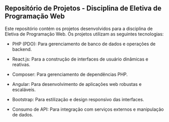## Repositório de Projetos - Disciplina de Eletiva de Programação Web

Este repositório contém os projetos desenvolvidos para a disciplina de Eletiva de Programação Web. Os projetos utilizam as seguintes tecnologias:

- PHP (PDO): Para gerenciamento de banco de dados e operações de backend.

- React.js: Para a construção de interfaces de usuário dinâmicas e reativas.

- Composer: Para gerenciamento de dependências PHP.

- Angular: Para desenvolvimento de aplicações web robustas e escaláveis.

- Bootstrap: Para estilização e design responsivo das interfaces.

- Consumo de API: Para integração com serviços externos e manipulação de dados.

